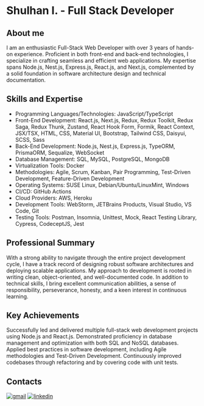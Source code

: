 
# Shulhan I. - Full Stack Developer

## About me
I am an enthusiastic Full-Stack Web Developer with over 3 years of hands-on experience. Proficient in both front-end and back-end technologies, I specialize in crafting seamless and efficient web applications. My expertise spans Node.js, Nest.js, Express.js, React.js, and Next.js, complemented by a solid foundation in software architecture design and technical documentation.

## Skills and Expertise
- Programming Languages/Technologies: JavaScript/TypeScript
- Front-End Development: React.js, Next.js, Redux, Redux Toolkit, Redux Saga, Redux Thunk, Zustand, React Hook Form, Formik, React Context, JSX/TSX, HTML, CSS, Material UI, Bootstrap, Tailwind CSS, Daisyui, SCSS, Sass
- Back-End Development: Node.js, Nest.js, Express.js, TypeORM, PrismaORM, Sequalize, WebSocket
- Database Management: SQL, MySQL, PostgreSQL, MongoDB
- Virtualization Tools: Docker
- Methodologies: Agile, Scrum, Kanban, Pair Programming, Test-Driven Development, Feature-Driven Development
- Operating Systems: SUSE Linux, Debian/Ubuntu/LinuxMint, Windows
- CI/CD: GitHub Actions
- Cloud Providers: AWS, Heroku
- Development Tools: WebStorm, JETBrains Products, Visual Studio, VS Code, Git
- Testing Tools: Postman, Insomnia, Unittest, Mock, React Testing Library, Cypress, CodeceptJS, Jest

## Professional Summary
With a strong ability to navigate through the entire project development cycle, I have a track record of designing robust software architectures and deploying scalable applications. My approach to development is rooted in writing clean, object-oriented, and well-documented code. In addition to technical skills, I bring excellent communication abilities, a sense of responsibility, perseverance, honesty, and a keen interest in continuous learning.

## Key Achievements
Successfully led and delivered multiple full-stack web development projects using Node.js and React.js.
Demonstrated proficiency in database management and optimization with both SQL and NoSQL databases.
Applied best practices in software development, including Agile methodologies and Test-Driven Development.
Continuously improved codebases through refactoring and by covering code with unit tests.

##  Contacts
[![gmail](https://img.shields.io/badge/Gmail-D14836?style=for-the-badge&logo=gmail&logoColor=white)](mailto:ivan.shulhan@meduzzen.com)
[![linkedin](https://img.shields.io/badge/linkedin-0A66C2?style=for-the-badge&logo=linkedin&logoColor=white)](https://www.linkedin.com/in/ivan-shulhan-3955b41ab/)


